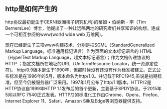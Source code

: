 ## http是如何产生的

http协议最初诞生于CERN(欧洲核子研究机构)的蒂姆 • 伯纳斯 - 李（Tim BernersLee）博士，他提出了一种让远隔两地的研究者们共享知识的构想，连成一个可相互参阅的www(world wide web 万维网)。

现在已经诞生了三项www构建技术，分别是把SGML（StandardGeneralized Markup Language，标准通用标记语言）作为页面的文本标记语言的 HTML（HyperText Markup Language，超文本标记语言）；作为文档传递协议的 HTTP ；指定文档所在地址的URL（UniformResource Locator，统一资源定位符)。
http/0.9版本诞生于1990年，但那时候没有还没有作为标准被建立。正式公布标准是在1996年的5月，版本命名为http/1.0。并记载于RFC1945,虽说是初期标准，但至今仍被服务器广泛采用。1997年1月公布了http/1.1版本。HTTP/2是HTTP协议自1999年HTTP 1.1发布后的首个更新，主要基于SPDY协议。于2015年5月以RFC 7540正式发表。HTTP/2的标准化工作由Chrome、Opera、Firefox、Internet Explorer 11、Safari、Amazon Silk及Edge等浏览器提供支持。

